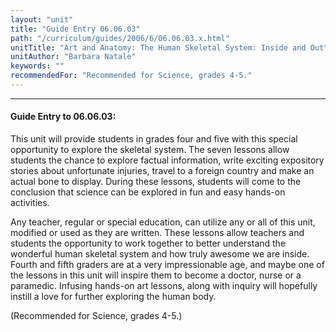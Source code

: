 ```yaml
---
layout: "unit"
title: "Guide Entry 06.06.03"
path: "/curriculum/guides/2006/6/06.06.03.x.html"
unitTitle: "Art and Anatomy: The Human Skeletal System: Inside and Out"
unitAuthor: "Barbara Natale"
keywords: ""
recommendedFor: "Recommended for Science, grades 4-5."
---
```

<body>
<hr/>
<h4>
Guide Entry to 06.06.03:
</h4>
<p>
This unit will provide students in grades four and five with this special opportunity to explore the skeletal system. The seven lessons allow students the chance to explore factual information, write exciting expository stories about unfortunate injuries, travel to a foreign country and make an actual bone to display. During these lessons, students will come to the conclusion that science can be explored in fun and easy hands-on activities.
</p>
<p>
Any teacher, regular or special education, can utilize any or all of this unit, modified or used as they are written. These lessons allow teachers and students the opportunity to work together to better understand the wonderful human skeletal system and how truly awesome we are inside. Fourth and fifth graders are at a very impressionable age, and maybe one of the lessons in this unit will inspire them to become a doctor, nurse or a paramedic. Infusing hands-on art lessons, along with inquiry will hopefully instill a love for further exploring the human body.
</p>
<p>
(Recommended for Science, grades 4-5.)
</p>
</body>